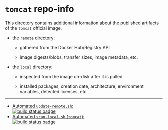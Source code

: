 # `tomcat` repo-info

This directory contains additional information about the published artifacts of the `tomcat` official image.

-	[the `remote` directory](remote/):

	-	gathered from the Docker Hub/Registry API

	-	image digests/blobs, transfer sizes, image metadata, etc.

-	[the `local` directory](local/):

	-	inspected from the image on-disk after it is pulled

	-	installed packages, creation date, architecture, environment variables, detected licenses, etc.

---

-	[Automated `update-remote.sh`:  
	![build status badge](https://doi-janky.infosiftr.net/job/repo-info/job/remote/badge/icon)](https://doi-janky.infosiftr.net/job/repo-info/job/remote/)
-	[Automated `scan-local.sh` (`tomcat`):  
	![build status badge](https://doi-janky.infosiftr.net/job/repo-info/job/local/job/tomcat/badge/icon)](https://doi-janky.infosiftr.net/job/repo-info/job/local/job/tomcat)
